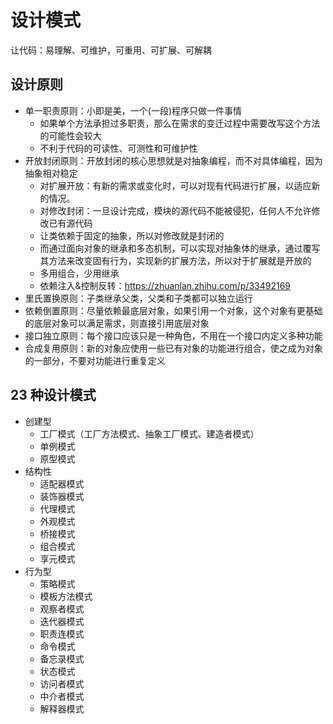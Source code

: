 # 设计模式

让代码：易理解、可维护，可重用、可扩展、可解耦

## 设计原则

- 单一职责原则：小即是美，一个(一段)程序只做一件事情
  - 如果单个方法承担过多职责，那么在需求的变迁过程中需要改写这个方法的可能性会较大
  - 不利于代码的可读性、可测性和可维护性
- 开放封闭原则：开放封闭的核心思想就是对抽象编程，而不对具体编程，因为抽象相对稳定
  - 对扩展开放：有新的需求或变化时，可以对现有代码进行扩展，以适应新的情况。
  - 对修改封闭：一旦设计完成，模块的源代码不能被侵犯，任何人不允许修改已有源代码
  - 让类依赖于固定的抽象，所以对修改就是封闭的
  - 而通过面向对象的继承和多态机制，可以实现对抽象体的继承，通过覆写其方法来改变固有行为，实现新的扩展方法，所以对于扩展就是开放的
  - 多用组合，少用继承
  - 依赖注入&控制反转：https://zhuanlan.zhihu.com/p/33492169
- 里氏置换原则：子类继承父类，父类和子类都可以独立运行
- 依赖倒置原则：尽量依赖最底层对象，如果引用一个对象，这个对象有更基础的底层对象可以满足需求，则直接引用底层对象
- 接口独立原则：每个接口应该只是一种角色，不用在一个接口内定义多种功能
- 合成复用原则：新的对象应使用一些已有对象的功能进行组合，使之成为对象的一部分，不要对功能进行重复定义

## 23 种设计模式

- 创建型
  - 工厂模式（工厂方法模式、抽象工厂模式、建造者模式）
  - 单例模式
  - 原型模式
- 结构性
  - 适配器模式
  - 装饰器模式
  - 代理模式
  - 外观模式
  - 桥接模式
  - 组合模式
  - 享元模式
- 行为型
  - 策略模式
  - 模板方法模式
  - 观察者模式
  - 迭代器模式
  - 职责连模式
  - 命令模式
  - 备忘录模式
  - 状态模式
  - 访问者模式
  - 中介者模式
  - 解释器模式

